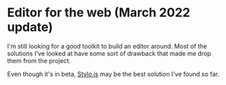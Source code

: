 # Editor for the web (March 2022 update)

I'm still looking for a good toolkit to build an editor around. Most of the solutions I've looked at have some sort of drawback that made me drop them from the project.

Even though it's in beta, [Stylo.js](https://stylojs.com/) may be the best solution I've found so far.

